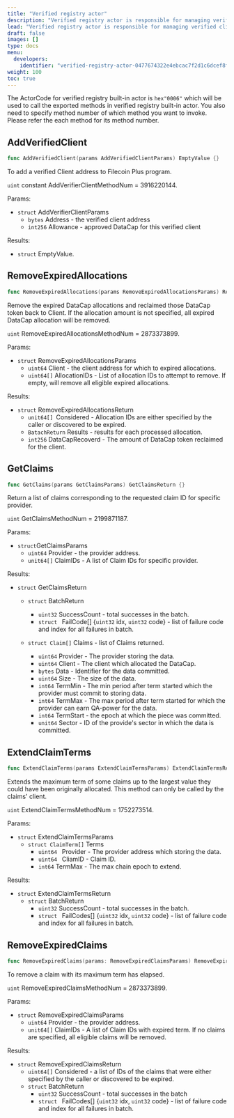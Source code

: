 ```yaml
---
title: "Verified registry actor"
description: "Verified registry actor is responsible for managing verified clients."
lead: "Verified registry actor is responsible for managing verified clients."
draft: false
images: []
type: docs
menu:
  developers:
    identifier: "verified-registry-actor-0477674322e4ebcac7f2d1c6dcef8f6a"
weight: 100
toc: true
---
```


The ActorCode for verified registry built-in actor is `hex"0006"` which will be used to call the exported methods in verified registry built-in actor. You also need to specify method number of which method you want to invoke. Please refer the each method for its method number.

## AddVerifiedClient

```go
func AddVerifiedClient(params AddVerifiedClientParams) EmptyValue {}
```

To add a verified Client address to Filecoin Plus program.

`uint` constant AddVerifierClientMethodNum = 3916220144.

Params:

- `struct` AddVerifierClientParams
  - `bytes` Address - the verified client address
  - `int256` Allowance - approved DataCap for this verified client

Results:

- `struct` EmptyValue.

## RemoveExpiredAllocations

```go
func RemoveExpiredAllocations(params RemoveExpiredAllocationsParams) RemoveExpiredAllocationsReturn {}
```

Remove the expired DataCap allocations and reclaimed those DataCap token back to Client. If the allocation amount is not specified, all expired DataCap allocation will be removed.

`uint`  RemoveExpiredAllocationsMethodNum = 2873373899.

Params:

- `struct` RemoveExpiredAllocationsParams
  - `uint64` Client - the client address for which to expired allocations.
  - `uint64[]` AllocationIDs - List of allocation IDs to attempt to remove. If empty, will remove all eligible expired allocations.

Results:

- `struct` RemoveExpiredAllocationsReturn
  - `unit64[] `Considered - Allocation IDs are either specified by the caller or discovered to be expired.
  - `BatachReturn` Results - results for each processed allocation.
  - `int256` DataCapRecoverd - The amount of DataCap token reclaimed for the client.

## GetClaims

```go
func GetClaims(params GetClaimsParams) GetClaimsReturn {}
```

Return a list of claims corresponding to the requested claim ID for specific provider.

`uint`  GetClaimsMethodNum = 2199871187.

Params:

- `struct`GetClaimsParams
  - `uint64` Provider - the provider address.
  - `unit64[]` ClaimIDs - A list of Claim IDs for specific provider.

Results:

- `struct` GetClaimsReturn
  - `struct` BatchReturn
    - `uint32` SuccessCount - total successes in the batch.
    - `struct ` FailCode[] {`uint32` idx, `uint32` code} -  list of failure code and index for all failures in batch.

  - `struct Claim[]` Claims - list of Claims returned.
    - `uint64` Provider - The provider storing the data.
    - `uint64` Client - The client which allocated the DataCap.
    - `bytes` Data - Identifier for the data committed.
    - `uint64` Size - The size of the data.
    - `int64` TermMin - The min period after term started which the provider must commit to storing data.
    - `int64` TermMax - The max period after term started for which the provider can earn QA-power for the data.
    - `int64` TermStart - the epoch at which the piece was committed.
    - `unit64` Sector - ID of the provide's sector in which the data is committed.

## ExtendClaimTerms

```go
func ExtendClaimTerms(params ExtendClaimTermsParams) ExtendClaimTermsReturn {}
```

Extends the  maximum term of some claims up to the largest value they could have been originally allocated. This method can only be called by the claims' client.

`uint` ExtendClaimTermsMethodNum = 1752273514.

Params:

- `struct` ExtendClaimTermsParams
  - `struct ClaimTerm[]` Terms
    - `uint64 ` Provider - The provider address which storing the data.
    - `uint64 ` CliamID - Claim ID.
    - `int64` TermMax - The max chain epoch to extend.

Results:

- `struct` ExtendClaimTermsReturn
  - `struct` BatchReturn
    - `uint32` SuccessCount - total successes in the batch.
    - `struct ` FailCodes[] {`uint32` idx, `uint32` code} -  list of failure code and index for all failures in batch.

## RemoveExpiredClaims

``` go
func RemoveExpiredClaims(params: RemoveExpiredClaimsParams) RemoveExpiredClaimsReturn {}
```

To remove a claim with its maximum term has elapsed.

`uint` RemoveExpiredClaimsMethodNum = 2873373899.

Params:

- `struct` RemoveExpiredClaimsParams
  - `uint64` Provider - the provider address.
  - `unit64[]` ClaimIDs - A list of Claim IDs with expired term. If no claims are specified, all eligible claims will be removed.

Results:

- `struct` RemoveExpiredClaimsReturn
  - `uint64[]` Considered - a list of IDs of the claims that were either specified by the caller or discovered to be expired.
  - `struct` BatchReturn
    - `uint32` SuccessCount - total successes in the batch
    - `struct ` FailCodes[] {`uint32` idx, `uint32` code} -  list of failure code and index for all failures in batch.
